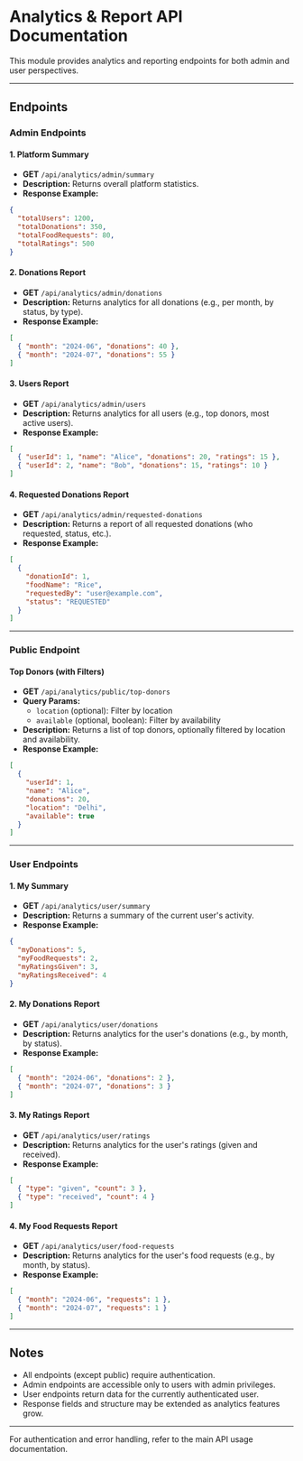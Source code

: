 # Analytics & Report API Documentation

This module provides analytics and reporting endpoints for both admin and user perspectives.

---

## Endpoints

### Admin Endpoints

#### 1. Platform Summary

- **GET** `/api/analytics/admin/summary`
- **Description:** Returns overall platform statistics.
- **Response Example:**

```json
{
  "totalUsers": 1200,
  "totalDonations": 350,
  "totalFoodRequests": 80,
  "totalRatings": 500
}
```

#### 2. Donations Report

- **GET** `/api/analytics/admin/donations`
- **Description:** Returns analytics for all donations (e.g., per month, by status, by type).
- **Response Example:**

```json
[
  { "month": "2024-06", "donations": 40 },
  { "month": "2024-07", "donations": 55 }
]
```

#### 3. Users Report

- **GET** `/api/analytics/admin/users`
- **Description:** Returns analytics for all users (e.g., top donors, most active users).
- **Response Example:**

```json
[
  { "userId": 1, "name": "Alice", "donations": 20, "ratings": 15 },
  { "userId": 2, "name": "Bob", "donations": 15, "ratings": 10 }
]
```

#### 4. Requested Donations Report

- **GET** `/api/analytics/admin/requested-donations`
- **Description:** Returns a report of all requested donations (who requested, status, etc.).
- **Response Example:**

```json
[
  {
    "donationId": 1,
    "foodName": "Rice",
    "requestedBy": "user@example.com",
    "status": "REQUESTED"
  }
]
```

---

### Public Endpoint

#### Top Donors (with Filters)

- **GET** `/api/analytics/public/top-donors`
- **Query Params:**
  - `location` (optional): Filter by location
  - `available` (optional, boolean): Filter by availability
- **Description:** Returns a list of top donors, optionally filtered by location and availability.
- **Response Example:**

```json
[
  {
    "userId": 1,
    "name": "Alice",
    "donations": 20,
    "location": "Delhi",
    "available": true
  }
]
```

---

### User Endpoints

#### 1. My Summary

- **GET** `/api/analytics/user/summary`
- **Description:** Returns a summary of the current user's activity.
- **Response Example:**

```json
{
  "myDonations": 5,
  "myFoodRequests": 2,
  "myRatingsGiven": 3,
  "myRatingsReceived": 4
}
```

#### 2. My Donations Report

- **GET** `/api/analytics/user/donations`
- **Description:** Returns analytics for the user's donations (e.g., by month, by status).
- **Response Example:**

```json
[
  { "month": "2024-06", "donations": 2 },
  { "month": "2024-07", "donations": 3 }
]
```

#### 3. My Ratings Report

- **GET** `/api/analytics/user/ratings`
- **Description:** Returns analytics for the user's ratings (given and received).
- **Response Example:**

```json
[
  { "type": "given", "count": 3 },
  { "type": "received", "count": 4 }
]
```

#### 4. My Food Requests Report

- **GET** `/api/analytics/user/food-requests`
- **Description:** Returns analytics for the user's food requests (e.g., by month, by status).
- **Response Example:**

```json
[
  { "month": "2024-06", "requests": 1 },
  { "month": "2024-07", "requests": 1 }
]
```

---

## Notes

- All endpoints (except public) require authentication.
- Admin endpoints are accessible only to users with admin privileges.
- User endpoints return data for the currently authenticated user.
- Response fields and structure may be extended as analytics features grow.

---

For authentication and error handling, refer to the main API usage documentation.
